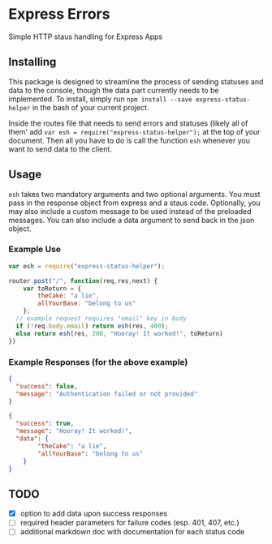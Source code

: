 # Express Errors
Simple HTTP staus handling for Express Apps

## Installing

This package is designed to streamline the process of sending statuses and data to the console, though the data part currently needs to be implemented. To install, simply run `npm install --save express-status-helper` in the bash of your current project. 

Inside the routes file that needs to send errors and statuses (likely all of them' add `var esh = require("express-status-helper");` at the top of your document. Then all you have to do is call the function `esh` whenever you want to send data to the client.

## Usage

`esh` takes two mandatory arguments and two optional arguments. You must pass in the response object from express and a staus code. Optionally, you may also include a custom message to be used instead of the preloaded messages. You can also include a data argument to send back in the json object.

### Example Use
```javascript
var esh = require("express-status-helper");

router.post("/", function(req,res,next) {
	var toReturn = {
		theCake: "a lie",
		allYourBase: "belong to us"
	};
  // example request requires "email" key in body
  if (!req.body.email) return esh(res, 400); 
  else return esh(res, 200, "Hooray! It worked!", toReturn)
})
```

### Example Responses (for the above example)
```json
{
  "success": false,
  "message": "Authentication failed or not provided"
}
```

```json
{
  "success": true,
  "message": "Hooray! It worked!",
  "data": {
		"theCake": "a lie",
		"allYourBase": "belong to us"
	}
}
```
## TODO
- [x] option to add data upon success responses
- [ ] required header parameters for failure codes (esp. 401, 407, etc.)
- [ ] additional markdown doc with documentation for each status code
